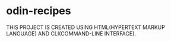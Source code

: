# odin-recipes
THIS PROJECT IS CREATED USING HTML(HYPERTEXT MARKUP LANGUAGE) AND CLI(COMMAND-LINE INTERFACE). 